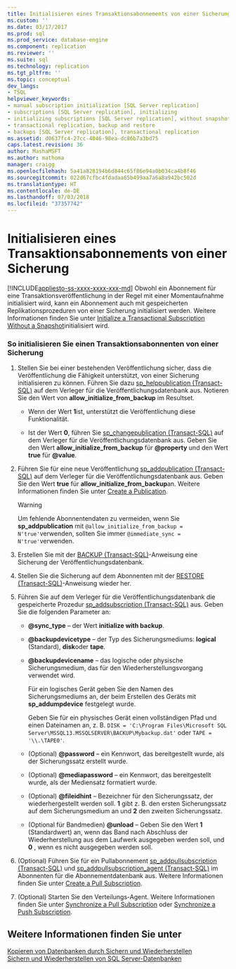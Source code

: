 ```yaml
---
title: Initialisieren eines Transaktionsabonnements von einer Sicherung | Microsoft-Dokumentation
ms.custom: ''
ms.date: 03/17/2017
ms.prod: sql
ms.prod_service: database-engine
ms.component: replication
ms.reviewer: ''
ms.suite: sql
ms.technology: replication
ms.tgt_pltfrm: ''
ms.topic: conceptual
dev_langs:
- TSQL
helpviewer_keywords:
- manual subscription initialization [SQL Server replication]
- subscriptions [SQL Server replication], initializing
- initializing subscriptions [SQL Server replication], without snapshots
- transactional replication, backup and restore
- backups [SQL Server replication], transactional replication
ms.assetid: d0637fc4-27cc-4046-98ea-dc86b7a3bd75
caps.latest.revision: 36
author: MashaMSFT
ms.author: mathoma
manager: craigg
ms.openlocfilehash: 5a41a828194b6d844c65f86e94a0b034ca4b8f46
ms.sourcegitcommit: 022d67cfbc4fdadaa65b499aa7a6a8a942bc502d
ms.translationtype: HT
ms.contentlocale: de-DE
ms.lasthandoff: 07/03/2018
ms.locfileid: "37357742"
---
```

# <a name="initialize-a-transactional-subscription-from-a-backup"></a>Initialisieren eines Transaktionsabonnements von einer Sicherung
[!INCLUDE[appliesto-ss-xxxx-xxxx-xxx-md](../../includes/appliesto-ss-xxxx-xxxx-xxx-md.md)]
  Obwohl ein Abonnement für eine Transaktionsveröffentlichung in der Regel mit einer Momentaufnahme initialisiert wird, kann ein Abonnement auch mit gespeicherten Replikationsprozeduren von einer Sicherung initialisiert werden. Weitere Informationen finden Sie unter [Initialize a Transactional Subscription Without a Snapshot](../../relational-databases/replication/initialize-a-transactional-subscription-without-a-snapshot.md)initialisiert wird.  
  
### <a name="to-initialize-a-transactional-subscriber-from-a-backup"></a>So initialisieren Sie einen Transaktionsabonnenten von einer Sicherung  
  
1.  Stellen Sie bei einer bestehenden Veröffentlichung sicher, dass die Veröffentlichung die Fähigkeit unterstützt, von einer Sicherung initialisieren zu können. Führen Sie dazu [sp_helppublication &#40;Transact-SQL&#41;](../../relational-databases/system-stored-procedures/sp-helppublication-transact-sql.md) auf dem Verleger für die Veröffentlichungsdatenbank aus. Notieren Sie den Wert von **allow_initialize_from_backup** im Resultset.  
  
    -   Wenn der Wert **1**ist, unterstützt die Veröffentlichung diese Funktionalität.  
  
    -   Ist der Wert **0**, führen Sie [sp_changepublication &#40;Transact-SQL&#41;](../../relational-databases/system-stored-procedures/sp-changepublication-transact-sql.md) auf dem Verleger für die Veröffentlichungsdatenbank aus. Geben Sie den Wert **allow_initialize_from_backup** für **@property** und den Wert **true** für **@value**.  
  
2.  Führen Sie für eine neue Veröffentlichung [sp_addpublication &#40;Transact-SQL&#41;](../../relational-databases/system-stored-procedures/sp-addpublication-transact-sql.md) auf dem Verleger für die Veröffentlichungsdatenbank aus. Geben Sie den Wert **true** für **allow_initialize_from_backup**an. Weitere Informationen finden Sie unter [Create a Publication](../../relational-databases/replication/publish/create-a-publication.md).  
  
    > [!WARNING]  
    >  Um fehlende Abonnentendaten zu vermeiden, wenn Sie **sp_addpublication** mit `@allow_initialize_from_backup = N'true'`verwenden, sollten Sie immer `@immediate_sync = N'true'`verwenden.  
  
3.  Erstellen Sie mit der [BACKUP &#40;Transact-SQL&#41;](../../t-sql/statements/backup-transact-sql.md)-Anweisung eine Sicherung der Veröffentlichungsdatenbank.  
  
4.  Stellen Sie die Sicherung auf dem Abonnenten mit der [RESTORE &#40;Transact-SQL&#41;](../../t-sql/statements/restore-statements-transact-sql.md)-Anweisung wieder her.  
  
5.  Führen Sie auf dem Verleger für die Veröffentlichungsdatenbank die gespeicherte Prozedur [sp_addsubscription &#40;Transact-SQL&#41;](../../relational-databases/system-stored-procedures/sp-addsubscription-transact-sql.md) aus. Geben Sie die folgenden Parameter an:  
  
    -   **@sync_type** &ndash; der Wert **initialize with backup**.  
  
    -   **@backupdevicetype** &ndash; der Typ des Sicherungsmediums: **logical** (Standard), **disk**oder **tape**.  
  
    -   **@backupdevicename** &ndash; das logische oder physische Sicherungsmedium, das für den Wiederherstellungsvorgang verwendet wird.  
  
         Für ein logisches Gerät geben Sie den Namen des Sicherungsmediums an, der beim Erstellen des Geräts mit **sp_addumpdevice** festgelegt wurde.  
  
         Geben Sie für ein physisches Gerät einen vollständigen Pfad und einen Dateinamen an, z. B. `DISK = 'C:\Program Files\Microsoft SQL Server\MSSQL13.MSSQLSERVER\BACKUP\Mybackup.dat'` oder `TAPE = '\\.\TAPE0'`.  
  
    -   (Optional) **@password** &ndash; ein Kennwort, das bereitgestellt wurde, als der Sicherungssatz erstellt wurde.  
  
    -   (Optional) **@mediapassword** &ndash; ein Kennwort, das bereitgestellt wurde, als der Mediensatz formatiert wurde.  
  
    -   (Optional) **@fileidhint** &ndash; Bezeichner für den Sicherungssatz, der wiederhergestellt werden soll. **1** gibt z. B. den ersten Sicherungssatz auf dem Sicherungsmedium an und **2** den zweiten Sicherungssatz.  
  
    -   (Optional für Bandmedien) **@unload** &ndash; Geben Sie den Wert **1** (Standardwert) an, wenn das Band nach Abschluss der Wiederherstellung aus dem Laufwerk ausgegeben werden soll, und **0** , wenn es nicht ausgegeben werden soll.  
  
6.  (Optional) Führen Sie für ein Pullabonnement [sp_addpullsubscription &#40;Transact-SQL&#41;](../../relational-databases/system-stored-procedures/sp-addpullsubscription-transact-sql.md) und [sp_addpullsubscription_agent &#40;Transact-SQL&#41;](../../relational-databases/system-stored-procedures/sp-addpullsubscription-agent-transact-sql.md) im Abonnenten für die Abonnementdatenbank aus. Weitere Informationen finden Sie unter [Create a Pull Subscription](../../relational-databases/replication/create-a-pull-subscription.md).  
  
7.  (Optional) Starten Sie den Verteilungs-Agent. Weitere Informationen finden Sie unter [Synchronize a Pull Subscription](../../relational-databases/replication/synchronize-a-pull-subscription.md) oder [Synchronize a Push Subscription](../../relational-databases/replication/synchronize-a-push-subscription.md).  
  
## <a name="see-also"></a>Weitere Informationen finden Sie unter  
 [Kopieren von Datenbanken durch Sichern und Wiederherstellen](../../relational-databases/databases/copy-databases-with-backup-and-restore.md)   
 [Sichern und Wiederherstellen von SQL Server-Datenbanken](../../relational-databases/backup-restore/back-up-and-restore-of-sql-server-databases.md)  
  
  
